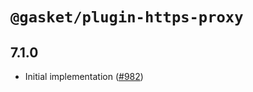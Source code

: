 # `@gasket/plugin-https-proxy`

## 7.1.0

- Initial implementation ([#982])

[#982]: https://github.com/godaddy/gasket/pull/982
